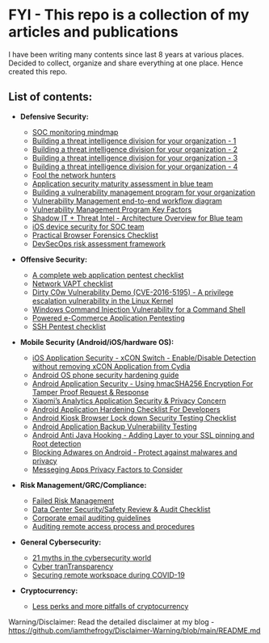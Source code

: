 # FYI - This repo is a collection of my articles and publications
I have been writing many contents since last 8 years at various places. Decided to collect, organize and share everything at one place. Hence created this repo.
## List of contents:

+ **Defensive Security:**<br/>
  + [SOC monitoring mindmap](https://github.com/iamthefrogy/FYI/blob/main/Material/SOC%20Monitoring%20Mindmap.pdf)
  + [Building a threat intelligence division for your organization - 1](https://github.com/iamthefrogy/FYI/blob/main/Material/Threat%20Intel%201.pdf)
  + [Building a threat intelligence division for your organization - 2](https://github.com/iamthefrogy/FYI/blob/main/Material/Threat%20Intel%202.pdf)
  + [Building a threat intelligence division for your organization - 3](https://github.com/iamthefrogy/FYI/blob/main/Material/Threat%20Intel%203.pdf)
  + [Building a threat intelligence division for your organization - 4](https://github.com/iamthefrogy/FYI/blob/main/Material/Threat%20Intel%204.pdf)
  + [Fool the network hunters](https://github.com/iamthefrogy/FYI/blob/main/Material/Fool%20The%20Network%20Hunters%20(Hackers).pdf)
  + [Application security maturity assessment in blue team](https://github.com/iamthefrogy/FYI/blob/main/Material/Application%20Security%20Maturity%20Assessment.pdf)
  + [Building a vulnerability management program for your organization](https://github.com/iamthefrogy/FYI/blob/main/Material/Vulnerability%20Management%20Talk%20-%20Cyberpreserve.pdf)
  + [Vulnerability Management end-to-end workflow diagram](https://github.com/iamthefrogy/FYI/blob/main/Material/Vulnerability%20Management%20end-to-end%20workflow%20diagram.pdf)
  + [Vulnerability Management Program Key Factors](https://github.com/iamthefrogy/FYI/blob/main/Material/Vulnerability%20Management%20Program%20Key%20Factors.pdf)
  + [Shadow IT + Threat Intel - Architecture Overview for Blue team](https://github.com/iamthefrogy/FYI/blob/main/Material/Shadow%20IT.pdf)
  + [iOS device security for SOC team](https://github.com/iamthefrogy/FYI/blob/main/Material/iOS%20device%20security%20monitoring%20in%20SOC.pdf)
  + [Practical Browser Forensics Checklist](https://github.com/iamthefrogy/FYI/blob/main/Material/Practical%20Browser%20Forensics%20Checklist.pdf)
  + [DevSecOps risk assessment framework](https://github.com/iamthefrogy/FYI/blob/main/Material/DevSecOPs%20Risk%20Assessment%20Framework.pdf)

 
  
+ **Offensive Security:**<br/>
  + [A complete web application pentest checklist](https://github.com/iamthefrogy/Web-Application-Pentest-Checklist/blob/main/Frogy's%20Mindmap.pdf)
  + [Network VAPT checklist](https://github.com/iamthefrogy/FYI/blob/main/Material/Network%20Security%20VAPT%20Checklist.pdf)
  + [Dirty C0w Vulnerability Demo (CVE-2016-5195) - A privilege escalation vulnerability in the Linux Kernel](https://github.com/iamthefrogy/FYI/blob/main/Material/Dirty%20C0w%20Vulnerability%20Demo%20(CVE-2016-5195)%20-%20A%20privilege%20escalation%20vulnerability%20in%20the%20Linux%20Kernel.pdf)
  + [Windows Command Injection Vulnerability for a Command Shell](https://github.com/iamthefrogy/FYI/blob/main/Material/Windows%20Command%20Injection%20Vulnerability%20for%20a%20Command%20Shell.pdf)
  + [Powered e-Commerce Application Pentesting](https://github.com/iamthefrogy/FYI/blob/main/Material/Powered%20e-Commerce%20Application%20Pentesting.pdf)
  + [SSH Pentest checklist](https://github.com/iamthefrogy/FYI/blob/main/Material/SSH%20Pentest.pdf)
  
  
  
+ **Mobile Security (Android/iOS/hardware OS):**<br/>
  + [iOS Application Security - xCON Switch - Enable/Disable Detection without removing xCON Application from Cydia](https://github.com/iamthefrogy/FYI/blob/main/Material/iOS%20Application%20Security%20-%20xCON%20Switch%20-%20Enable%20Disable%20Detection%20without%20removing%20xCON%20Application%20from%20Cydia.pdf)
  + [Android OS phone security hardening guide](https://github.com/iamthefrogy/FYI/blob/main/Material/Android%20OS%20Phone%20Security%20Hardening%20Guide.pdf)
  + [Android Application Security - Using hmacSHA256 Encryption For Tamper Proof Request & Response](https://github.com/iamthefrogy/FYI/blob/main/Material/Android%20Anti%20Java%20Hooking%20-%20Adding%20Layer%20to%20your%20SSL%20pinning%20and%20Root%20detection.pdf)
  + [Xiaomi’s Analytics Application Security & Privacy Concern ](https://github.com/iamthefrogy/FYI/blob/main/Material/Xiaomi%E2%80%99s%20Analytics%20Application%20Security%20%26%20Privacy%20Concern.pdf)
  + [Android Application Hardening Checklist For Developers](https://github.com/iamthefrogy/FYI/blob/main/Material/Android%20Application%20Hardening%20Checklist%20For%20Developers.pdf)
  + [Android Kiosk Browser Lock down Security Testing Checklist](https://github.com/iamthefrogy/FYI/blob/main/Material/Android%20Kiosk%20Browser%20Lock%20down%20Security%20Testing%20Checklist.pdf)
  + [Android Application Backup Vulnerabiility Testing](https://github.com/iamthefrogy/FYI/blob/main/Material/Android%20Application%20Backup%20Vulnerabiility%20Testing.pdf)
  + [Android Anti Java Hooking - Adding Layer to your SSL pinning and Root detection](https://github.com/iamthefrogy/FYI/blob/main/Material/Android%20Anti%20Java%20Hooking%20-%20Adding%20Layer%20to%20your%20SSL%20pinning%20and%20Root%20detection.pdf)
  + [Blocking Adwares on Android - Protect against malwares and privacy](https://github.com/iamthefrogy/FYI/blob/main/Material/Blocking%20Adwares%20on%20Android%20-%20Protect%20against%20malwares%20and%20privacy.pdf)
  + [Messeging Apps Privacy Factors to Consider](https://github.com/iamthefrogy/FYI/blob/main/Material/Messeging%20Apps%20Privacy%20Factors%20to%20Consider.pdf)
  
+ **Risk Management/GRC/Compliance:**<br/>
  + [Failed Risk Management](https://github.com/iamthefrogy/FYI/blob/main/Material/Failed%20Risk%20Management.jpg)
  + [Data Center Security/Safety Review & Audit Checklist](https://github.com/iamthefrogy/FYI/blob/main/Material/Data%20Center%20Security%20Safety%20Review%20%26%20Audit%20Checklist.pdf)
  + [Corporate email auditing guidelines](https://github.com/iamthefrogy/FYI/blob/main/Material/Corporate%20Email%20Auditing%20Guidelines.pdf)
  + [Auditing remote access process and procedures](https://github.com/iamthefrogy/FYI/blob/main/Material/Auditing%20remote%20access%20process%20and%20procedures.pdf)
  
+ **General Cybersecurity:**<br/>
  + [21 myths in the cybersecurity world](https://github.com/iamthefrogy/FYI/blob/main/Material/21%20Myths%20in%20Cybersecurity%20World.pdf)
  + [Cyber tranTransparency](https://github.com/iamthefrogy/FYI/blob/main/Material/Cyber%20Transparency.pdf)
  + [Securing remote workspace during COVID-19](https://github.com/iamthefrogy/FYI/blob/main/Material/COVID-19%20Securing%20Remote%20Workspace.pdf)
   
   
+ **Cryptocurrency:**<br/>
  + [Less perks and more pitfalls of cryptocurrency](https://github.com/iamthefrogy/FYI/blob/main/Material/Less%20perks%20and%20more%20pitfalls%20of%20cryptocurrency.pdf)
  
Warning/Disclaimer: Read the detailed disclaimer at my blog - https://github.com/iamthefrogy/Disclaimer-Warning/blob/main/README.md
